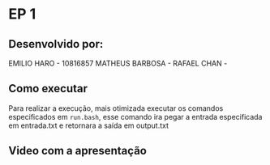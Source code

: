 #  EP 1

## Desenvolvido por: 
EMILIO HARO - 10816857
MATHEUS BARBOSA - 
RAFAEL CHAN - 

## Como executar
Para realizar a execução, mais otimizada executar os comandos especificados em `run.bash`, esse comando ira pegar a entrada especificada em entrada.txt e retornara a saída em output.txt 

## Video com a apresentação




